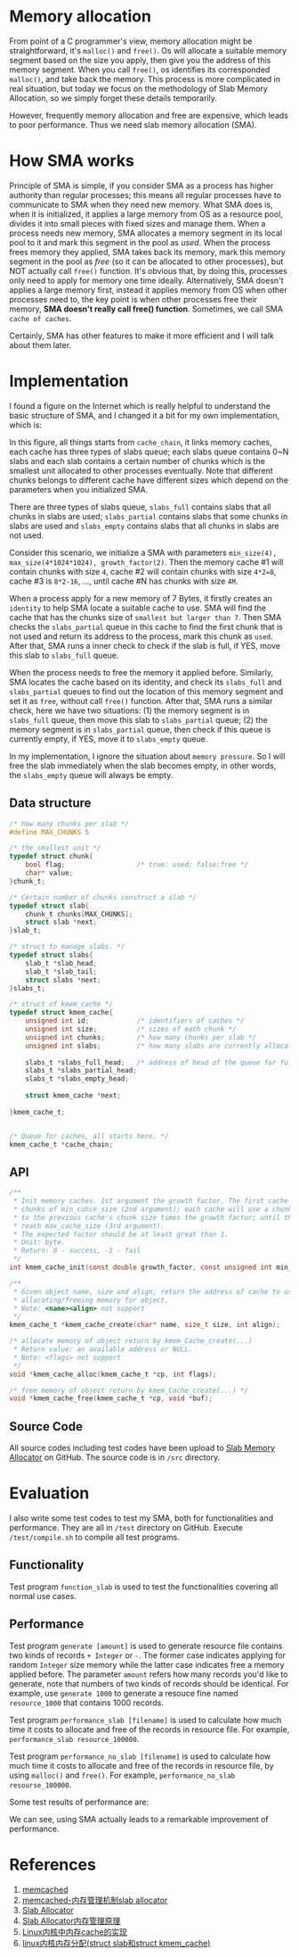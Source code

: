 # Memory allocation
From point of a C programmer's view, memory allocation might be straightforward, it's `malloc()` and `free()`. Os will allocate a suitable memory segment based on the size you apply, then give you the address of this memory segment. When you call `free()`, os identifies its corresponded `malloc()`, and take back the memory. This process is more complicated in real situation, but today we focus on the methodology of Slab Memory Allocation, so we simply forget these details temporarily.

However, frequently memory allocation and free are expensive, which leads to poor performance. Thus we need slab memory allocation (SMA).

# How SMA works
Principle of SMA is simple, if you consider SMA as a process has higher authority than regular processes; this means all regular processes have to communicate to SMA when they need new memory. What SMA does is, when it is initialized, it applies a large memory from OS as a resource pool, divides it into small pieces with fixed sizes and  manage them. When a process needs new memory, SMA allocates a memory segment in its local pool to it and mark this segment in the pool as *used*. When the process frees memory they applied, SMA takes back its memory, mark this memory segment in the pool as *free* (so it can be allocated to other processes), but NOT actually call `free()` function. It's obvious that, by doing this, processes only need to apply for memory one time ideally. Alternatively, SMA doesn't applies a large memory first, instead it applies memory from OS when other processes need to, the key point is when other processes free their memory, **SMA doesn't really call free() function**. Sometimes, we call SMA `cache of caches`.

Certainly, SMA has other features to make it more efficient and I will talk about them later. 

# Implementation
I found a figure on the Internet which is really helpful to understand the basic structure of SMA, and I changed it a bit for my own implementation, which is:

In this figure, all things starts from `cache_chain`, it links memory caches, each cache has three types of slabs queue; each slabs queue contains 0~N slabs and each slab contains a certain number of chunks which is the smallest unit allocated to other processes eventually. Note that different chunks belongs to different cache have different sizes which depend on the parameters when you initialized SMA.

There are three types of slabs queue, `slabs_full` contains slabs that all chunks in slabs are used; `slabs_partial` contains slabs that some chunks in slabs are used and `slabs_empty` contains slabs that all chunks in slabs are not used.

Consider this scenario, we initialize a SMA with parameters `min_size(4), max_size(4*1024*1024), growth_factor(2)`. Then the memory cache #1 will contain chunks with size `4`, cache #2 will contain chunks with size `4*2=8`, cache #3 is `8*2-16`, ..., until cache #N has chunks with size `4M`.

When a process apply for a new memory of 7 Bytes, it firstly creates an `identity` to help SMA locate a suitable cache to use. SMA will find the cache that has the chunks size of `smallest but larger than 7`. Then SMA checks the `slabs_partial` queue in this cache to find the first chunk that is not used and return its address to the process, mark this chunk as `used`. After that, SMA runs a inner check to check if the slab is full, if YES, move this slab to `slabs_full` queue.

When the process needs to free the memory it applied before. Similarly, SMA locates the cache based on its identity, and check its `slabs_full` and `slabs_partial` queues to find out the location of this memory segment and set it as `free`, without call `free()` function. After that, SMA runs a similar check, here we have two situations: (1) the memory segment is in `slabs_full` queue, then move this slab to `slabs_partial` queue; (2) the memory segment is in `slabs_partial` queue, then check if this queue is currently empty, if YES, move it to `slabs_empty` queue.

In my implementation, I ignore the situation about `memory pressure`. So I will free the slab immediately when the slab becomes empty, in other words, the `slabs_empty` queue will always be empty.

## Data structure
```c
/* how many chunks per slab */
#define MAX_CHUNKS 5

/* the smallest unit */
typedef struct chunk{
	bool flag;					/* true: used; false:free */
	char* value;
}chunk_t;

/* Certain number of chunks construct a slab */
typedef struct slab{
	chunk_t chunks[MAX_CHUNKS];
	struct slab *next;
}slab_t;

/* struct to manage slabs. */
typedef struct slabs{
	slab_t *slab_head;
	slab_t *slab_tail;
	struct slabs *next;
}slabs_t;

/* struct of kmem_cache */
typedef struct kmem_cache{
	unsigned int id;			/* identifiers of caches */
    unsigned int size;      	/* sizes of each chunk */
    unsigned int chunks;   		/* how many chunks per slab */
	unsigned int slabs;     	/* how many slabs are currently allocated (full + partial) */
		
    slabs_t *slabs_full_head;	/* address of head of the queue for full/partial/empty slabs */
	slabs_t *slabs_partial_head;
	slabs_t *slabs_empty_head;
	
	struct kmem_cache *next;
	
}kmem_cache_t;


/* Queue for caches, all starts here. */
kmem_cache_t *cache_chain;
```

## API
```c
/** 
 * Init memory caches. 1st argument the growth factor. The first cache will contain
 * chunks of min_cahce_size (2nd argument); each cache will use a chunk size equal 
 * to the previous cache's chunk size times the growth factor; until the size of chunks 
 * reach max_cache_size (3rd argument). 
 * The expected factor should be at least great than 1.
 * Unit: byte.
 * Return: 0 - success, -1 - fail
 */
int kmem_cache_init(const double growth_factor, const unsigned int min_cache_size, const unsigned int max_cache_size);

/**
 * Given object name, size and align, return the address of cache to use when 
 * allocating/freeing memory for object.
 * Note: <name><align> not support
 */
kmem_cache_t *kmem_cache_create(char* name, size_t size, int align);

/* allocate memory of object return by kmem_Cache_create(...) 
 * Return value: an available address or NULL. 
 * Note: <flags> not support
 */
void *kmem_cache_alloc(kmem_cache_t *cp, int flags);

/* free memory of object return by kmem_Cache_create(...) */
void *kmem_cache_free(kmem_cache_t *cp, void *buf);
```

## Source Code
All source codes including test codes have been upload to [Slab Memory Allocator]() on GitHub. The source code is in `/src` directory.


# Evaluation
I also write some test codes to test my SMA, both for functionalities and performance. They are all in `/test` directory on GitHub. Execute `/test/compile.sh` to compile all test programs.

## Functionality
Test program `function_slab` is used to test the functionalities covering all normal use cases.

## Performance
Test program `generate [amount]` is used to generate resource file contains two kinds of records `+ Integer` or `-`. The former case indicates applying for random `Integer` size memory while the latter case indicates free a memory applied before. The parameter `amount` refers how many records you'd like to generate, note that numbers of two kinds of records should be identical. For example, use `generate 1000` to generate a resouce fine named `resource_1000` that contains 1000 records.

Test program `performance_slab [filename]` is used to calculate how much time it costs to allocate and free of the records in resource file. For example, `performance_slab resource_100000`.

Test program `performance_no_slab [filename]` is used to calculate how much time it costs to allocate and free of the records in resource file, by using `malloc()` and `free()`. For example, `performance_no_slab resourse_100000`.

Some test results of performance are:

We can see, using SMA actually leads to a remarkable improvement of performance.

# References
1. [memcached](https://github.com/memcached/memcached#contributing)
2. [memcached-内存管理机制slab allocator](http://blog.csdn.net/cyningsun/article/details/8782348)
3. [Slab Allocator](https://www.kernel.org/doc/gorman/html/understand/understand011.html)
4. [Slab Allocator内存管理原理](http://blog.sina.com.cn/s/blog_72995dcc01018t2t.html)
5. [Linux内核中内存cache的实现](http://cxw06023273.iteye.com/blog/867312)
6. [linux内核内存分配(struct slab和struct kmem_cache)](http://blog.csdn.net/yuzhihui_no1/article/details/47305361)
